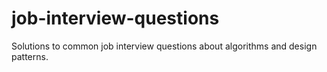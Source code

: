 # job-interview-questions
Solutions to common job interview questions about algorithms and design patterns.

